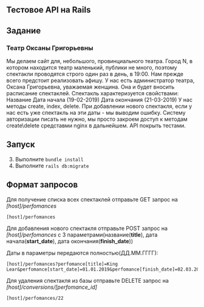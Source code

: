 ## Тестовое API на Rails

## Задание
### Театр Оксаны Григорьевны
Мы делаем сайт для, небольшого, провинциального театра. Город N, в котором находится театр маленький, публики не много, поэтому спектакли проводятся строго один раз в день, в 19:00.
Нам прежде всего предстоит реализовать афишу. У нас есть администратор театра, Оксана Григорьевна, уважаемая женщина. Она и будет вносить расписание спектаклей.
Спектакль характеризуется свойствами:
Название
Дата начала (19-02-2019)
Дата окончания (21-03-2019)
У нас методы create, index, delete.
При добавлении нового спектакля, если у нас есть уже спектакль на эти даты - мы выводим ошибку.
Систему авторизации писать не нужно, мы просто закроем доступ к методам create\delete средставми nginx в дальнейшем.
API покрыть тестами.

## Запуск
3. Выполните `bundle install`
4. Выполните `rails db:migrate`

## Формат запросов

Для получение списка всех спектаклей отправьте GET запрос на *[host]/perfomances*
```
[host]/perfomances
```

Для добавления нового спектакля отправьте POST запрос на *[host]/perfomances*
с 3 параметрами(название(**title**), дата начала(**start_date**),
дата окончания(**finish_date**))

Даты в параметры передаются полностью(ДД.ММ.ГГГГ):
```
[host]/perfomances?perfomance[title]=King Lear&perfomance[start_date]=01.01.2019&perfomance[finish_date]=02.03.2019
```

Для удаления спектакля из базы отправьте DELETE запрос на *[host]/conversions/[perfomance_id]* 
```
[host]/perfomances/22
```
